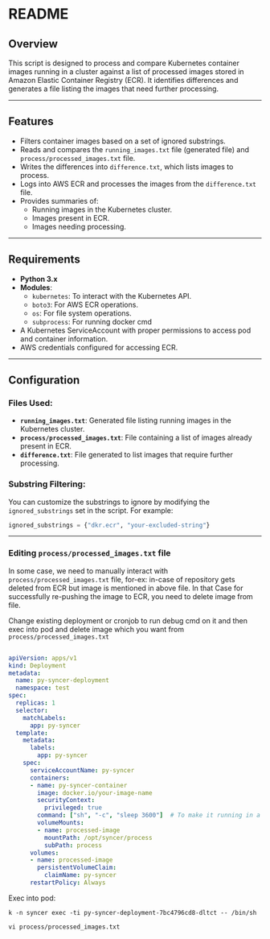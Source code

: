 # README

## Overview
This script is designed to process and compare Kubernetes container images running in a cluster against a list of processed images stored in Amazon Elastic Container Registry (ECR). It identifies differences and generates a file listing the images that need further processing.

---

## Features
- Filters container images based on a set of ignored substrings.
- Reads and compares the `running_images.txt` file (generated file) and `process/processed_images.txt` file.
- Writes the differences into `difference.txt`, which lists images to process.
- Logs into AWS ECR and processes the images from the `difference.txt` file.
- Provides summaries of:
  - Running images in the Kubernetes cluster.
  - Images present in ECR.
  - Images needing processing.

---

## Requirements
- **Python 3.x**
- **Modules**:
  - `kubernetes`: To interact with the Kubernetes API.
  - `boto3`: For AWS ECR operations.
  - `os`: For file system operations.
  - `subprocess`: For running docker cmd
- A Kubernetes ServiceAccount with proper permissions to access pod and container information.
- AWS credentials configured for accessing ECR.

---

## Configuration
### Files Used:
- **`running_images.txt`**: Generated file listing running images in the Kubernetes cluster.
- **`process/processed_images.txt`**: File containing a list of images already present in ECR.
- **`difference.txt`**: File generated to list images that require further processing.

### Substring Filtering:
You can customize the substrings to ignore by modifying the `ignored_substrings` set in the script. For example:
```python
ignored_substrings = {"dkr.ecr", "your-excluded-string"}
```
---

### Editing `process/processed_images.txt` file 

In some case, we need to manually interact with `process/processed_images.txt` file, for-ex: in-case of repository gets deleted from ECR but image is mentioned in above file. In that Case for successfully re-pushing the image to ECR, you need to delete image from file.


Change existing deployment or cronjob to run debug cmd on it and then exec into pod and delete image which you want from `process/processed_images.txt`

```yaml

apiVersion: apps/v1
kind: Deployment
metadata:
  name: py-syncer-deployment
  namespace: test
spec:
  replicas: 1  
  selector:
    matchLabels:
      app: py-syncer
  template:
    metadata:
      labels:
        app: py-syncer
    spec:
      serviceAccountName: py-syncer
      containers:
      - name: py-syncer-container
        image: docker.io/your-image-name
        securityContext:
          privileged: true
        command: ["sh", "-c", "sleep 3600"]  # To make it running in a debug mode
        volumeMounts:
        - name: processed-image
          mountPath: /opt/syncer/process  
          subPath: process
      volumes:
      - name: processed-image
        persistentVolumeClaim:
          claimName: py-syncer  
      restartPolicy: Always  
```

Exec into pod:

```
k -n syncer exec -ti py-syncer-deployment-7bc4796cd8-dltct -- /bin/sh

vi process/processed_images.txt
```
